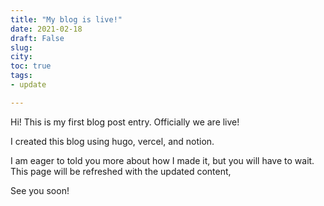 ```yaml
---
title: "My blog is live!"
date: 2021-02-18
draft: False
slug: 
city: 
toc: true
tags:
- update

---
```



Hi! This is my first blog post entry. Officially we are live!

I created this blog using hugo, vercel, and notion. 

I am eager to told you more about how I made it, but you will have to wait. This page will be refreshed with the updated content,

See you soon!
